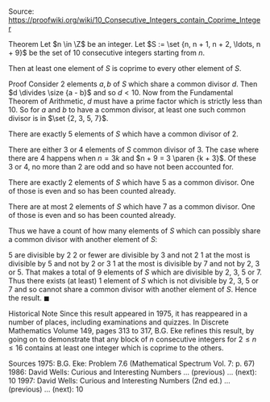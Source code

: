 # 

Source: https://proofwiki.org/wiki/10_Consecutive_Integers_contain_Coprime_Integer



Theorem
Let $n \in \Z$ be an integer.
Let $S := \set {n, n + 1, n + 2, \ldots, n + 9}$ be the set of $10$ consecutive integers starting from $n$.

Then at least one element of $S$ is coprime to every other element of $S$.


Proof
Consider $2$ elements $a, b$ of $S$ which share a common divisor $d$.
Then $d \divides \size {a - b}$ and so $d < 10$.
Now from the Fundamental Theorem of Arithmetic, $d$ must have a prime factor which is strictly less than $10$.
So for $a$ and $b$ to have a common divisor, at least one such common divisor is in $\set {2, 3, 5, 7}$.

There are exactly $5$ elements of $S$ which have a common divisor of $2$.

There are either $3$ or $4$ elements of $S$ common divisor of $3$.
The case where there are $4$ happens when $n = 3 k$ and $n + 9 = 3 \paren {k + 3}$.
Of these $3$ or $4$, no more than $2$ are odd and so have not been accounted for.

There are exactly $2$ elements of $S$ which have $5$ as a common divisor.
One of those is even and so has been counted already.

There are at most $2$ elements of $S$ which have $7$ as a common divisor.
One of those is even and so has been counted already.

Thus we have a count of how many elements of $S$ which can possibly share a common divisor with another element of $S$:

$5$ are divisible by $2$
$2$ or fewer are divisible by $3$ and not $2$
$1$ at the most is divisible by $5$ and not by $2$ or $3$
$1$ at the most is divisible by $7$ and not by $2$, $3$ or $5$.
That makes a total of $9$ elements of $S$ which are divisible by $2$, $3$, $5$ or $7$.
Thus there exists (at least) $1$ element of $S$ which is not divisible by $2$, $3$, $5$ or $7$ and so cannot share a common divisor with another element of $S$.
Hence the result.
$\blacksquare$


Historical Note
Since this result appeared in $1975$, it has reappeared in a number of places, including examinations and quizzes.
In Discrete Mathematics Volume $149$, pages $313$ to $317$, B.G. Eke refines this result, by going on to demonstrate that any block of $n$ consecutive integers for $2 \le n \le 16$ contains at least one integer which is coprime to the others.


Sources
1975: B.G. Eke: Problem $7.6$ (Mathematical Spectrum Vol. 7: p. 67)
1986: David Wells: Curious and Interesting Numbers ... (previous) ... (next): $10$
1997: David Wells: Curious and Interesting Numbers (2nd ed.) ... (previous) ... (next): $10$




